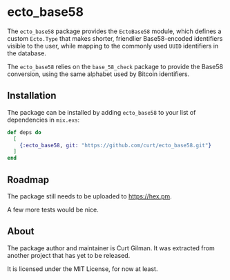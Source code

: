 # ecto_base58

The `ecto_base58` package provides the `EctoBase58` module,
which defines a custom `Ecto.Type` that makes shorter, friendlier
Base58-encoded identifiers visible to the user, while mapping to the commonly used
`UUID` identifiers in the database.

The `ecto_base58` relies on the `base_58_check` package to provide the
Base58 conversion, using the same alphabet used by Bitcoin identifiers.

## Installation

The package can be installed by adding `ecto_base58` to your list of dependencies in `mix.exs`:

```elixir
def deps do
  [
    {:ecto_base58, git: "https://github.com/curt/ecto_base58.git"}
  ]
end
```

## Roadmap

The package still needs to be uploaded to https://hex.pm.

A few more tests would be nice.

## About

The package author and maintainer is Curt Gilman.
It was extracted from another project that has yet to be released.

It is licensed under the MIT License, for now at least.
